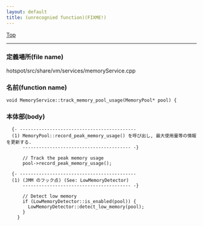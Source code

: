 ```yaml
---
layout: default
title: (unrecognied function)(FIXME!)
---
```

[Top](../index.html)

--- 
### 定義場所(file name)
hotspot/src/share/vm/services/memoryService.cpp

### 名前(function name)
```
void MemoryService::track_memory_pool_usage(MemoryPool* pool) {
```

### 本体部(body)
```
  {- -------------------------------------------
  (1) MemoryPool::record_peak_memory_usage() を呼び出し, 最大使用量等の情報を更新する.
      ---------------------------------------- -}

	  // Track the peak memory usage
	  pool->record_peak_memory_usage();
	
  {- -------------------------------------------
  (1) (JMM のフック点) (See: LowMemoryDetector)
      ---------------------------------------- -}

	  // Detect low memory
	  if (LowMemoryDetector::is_enabled(pool)) {
	    LowMemoryDetector::detect_low_memory(pool);
	  }
	}
	
```



